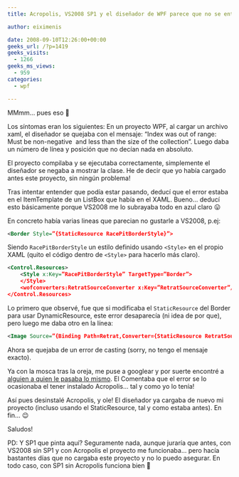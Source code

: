 ```yaml
---
title: Acropolis, VS2008 SP1 y el diseñador de WPF parece que no se entienden

author: eiximenis

date: 2008-09-10T12:26:00+00:00
geeks_url: /?p=1419
geeks_visits:
  - 1266
geeks_ms_views:
  - 959
categories:
  - wpf

---
```


MMmm... pues eso 🙂

Los síntomas eran los siguientes: En un proyecto WPF, al cargar un archivo xaml, el diseñador se quejaba con el mensaje: &#8220;Index was out of range: Must be non-negative&nbsp; and less than the size of the collection&#8221;. Luego daba un número de línea y posición que no decían nada en absoluto.
<!--more-->

El proyecto compilaba y se ejecutaba correctamente, simplemente el diseñador se negaba a mostrar la clase. He de decir que yo había cargado antes este proyecto, sin ningún problema! 

Tras intentar entender que podía estar pasando, deducí que el error estaba en el ItemTemplate de un ListBox que había en el XAML. Bueno... deducí esto básicamente porque VS2008 me lo subrayaba todo en azul claro 😛

En concreto había varias lineas que parecian no gustarle a VS2008, p.ej:

``` xml
<Border Style=”{StaticResource RacePitBorderStyle}”>
```

Siendo `RacePitBorderStyle` un estilo definido usando `<Style>` en el propio XAML (quito el código dentro de `<Style>` para hacerlo más claro). 

``` xml
<Control.Resources>
    <Style x:Key=”RacePitBorderStyle” TargetType=”Border”>
    </Style>
    <wofconverters:RetratSourceConverter x:Key=”RetratSourceConverter”/>
</Control.Resources>
```

Lo primero que observé, fue que si modificaba el `StaticResource` del Border para usar DynamicResource, este error desaparecía (ni idea de por que), pero luego me daba otro en la línea:
    
``` xml
<Image Source=”{Binding Path=Retrat,Converter={StaticResource RetratSourceConverter}}” Width=”32″ Height=”32″></Image>
```    
    
Ahora se quejaba de un error de casting (sorry, no tengo el mensaje exacto).
    
Ya con la mosca tras la oreja, me puse a googlear y por suerte encontré a <a href="http://forums.microsoft.com/Forums/ShowPost.aspx?PostID=3072901&SiteID=1" mce_href="http://forums.microsoft.com/Forums/ShowPost.aspx?PostID=3072901&SiteID=1">alguien a quien le pasaba lo mismo</a>. El Comentaba que el error se lo ocasionaba el tener instalado Acropolis... tal y como yo lo tenía!

Así pues desinstalé Acropolis, y ole! El diseñador ya cargaba de nuevo mi proyecto (incluso usando el StaticResource, tal y como estaba antes).
En fin... 😉

Saludos!
    
PD: Y SP1 que pinta aquí? Seguramente nada, aunque juraría que antes, con VS2008 sin SP1 y con Acropolis el proyecto me funcionaba... pero hacía bastantes días que no cargaba este proyecto y no lo puedo asegurar. En todo caso, con SP1 sin Acropolis funciona bien 🙂
